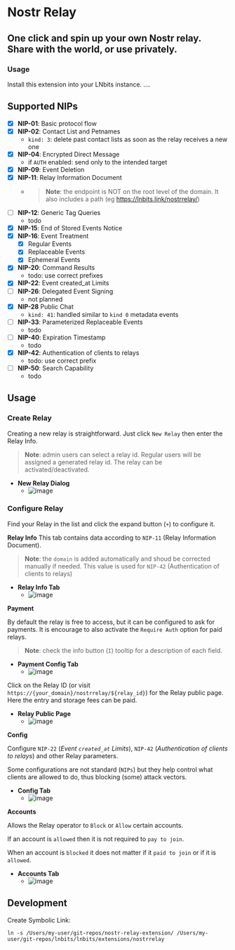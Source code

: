 # Nostr Relay

## One click and spin up your own Nostr relay. Share with the world, or use privately.


### Usage
Install this extension into your LNbits instance.
....


## Supported NIPs
 - [x] **NIP-01**: Basic protocol flow
 - [x] **NIP-02**: Contact List and Petnames
   - `kind: 3`: delete past contact lists as soon as the relay receives a new one
 - [x] **NIP-04**: Encrypted Direct Message
   - if `AUTH` enabled: send only to the intended target
 - [x] **NIP-09**: Event Deletion
 - [x] **NIP-11**: Relay Information Document
   - >**Note**: the endpoint is NOT on the root level of the domain. It also includes a path (eg https://lnbits.link/nostrrelay/)
 - [ ] **NIP-12**: Generic Tag Queries
   - todo
 - [x] **NIP-15**: End of Stored Events Notice
 - [x] **NIP-16**: Event Treatment
   - [x] Regular Events
   - [x] Replaceable Events
   - [x] Ephemeral Events
 - [x] **NIP-20**: Command Results
   - todo: use correct prefixes
 - [x] **NIP-22**: Event created_at Limits
 - [ ] **NIP-26**: Delegated Event Signing
   - not planned
 - [x] **NIP-28** Public Chat
   - `kind: 41`: handled similar to `kind 0` metadata events
 - [ ] **NIP-33**: Parameterized Replaceable Events
   - todo
 - [ ] **NIP-40**: Expiration Timestamp
   - todo
 - [x] **NIP-42**: Authentication of clients to relays
   - todo: use correct prefix
 - [ ] **NIP-50**: Search Capability
   - todo

## Usage
### Create Relay
Creating a new relay is straightforward. Just click `New Relay` then enter the Relay Info.
> **Note**: admin users can select a relay id. Regular users will be assigned a generated relay id.
The relay can be activated/deactivated.

- **New Relay Dialog**
   - ![image](https://user-images.githubusercontent.com/2951406/219601417-9292d5b9-d96c-4ff6-a6fd-6c8b37b9872d.png)

### Configure Relay
Find your Relay in the list and click the expand button (`+`) to configure it.

**Relay Info**
This tab contains data according to `NIP-11` (Relay Information Document).
> **Note**: the `domain` is added automatically and shoud be corrected manually if needed. This value is used for `NIP-42` (Authentication of clients to relays)

- **Relay Info Tab**
  - ![image](https://user-images.githubusercontent.com/2951406/219601945-f3987de0-ed0c-48d5-b31e-44d8356cfa9a.png)


**Payment**

By default the relay is free to access, but it can be configured to ask for payments.
It is encourage to also activate the `Require Auth` option for paid relays.

> **Note**: check the info button (`I`) tooltip for a description of each field.

- **Payment Config Tab**
  - ![image](https://user-images.githubusercontent.com/2951406/219609779-1513ad00-e816-4b4f-8e1e-459e5e1c586f.png)

Click on the Relay ID (or visit `https://{your_domain}/nostrrelay/${relay_id}`) for the Relay public page.
Here the entry and storage fees can be paid.

- **Relay Public Page**
   - ![image](https://user-images.githubusercontent.com/2951406/219610594-ec2984ca-2c09-4187-91c3-96a25e8b5722.png)


**Config**

Configure `NIP-22` (_Event `created_at` Limits_), `NIP-42` (_Authentication of clients to relays_) and other Relay parameters.

Some configurations are not standard (`NIPs`) but they help control what clients are allowed to do, thus blocking (some) attack vectors.

- **Config Tab**
  - ![image](https://user-images.githubusercontent.com/2951406/219611794-57066899-5bc3-4439-ad98-af6fd4130ee9.png)


**Accounts**

Allows the Relay operator to `Block` or `Allow` certain accounts.

If an account is `allowed` then it is not required to `pay to join`.

When an account is `blocked`  it does not matter if it `paid to join` or if it is `allowed`.

- **Accounts Tab**
  - ![image](https://user-images.githubusercontent.com/2951406/219615500-8ca98580-dc3d-4163-b321-ae9279d47a98.png)

## Development

Create Symbolic Link:
```
ln -s /Users/my-user/git-repos/nostr-relay-extension/ /Users/my-user/git-repos/lnbits/lnbits/extensions/nostrrelay
```
